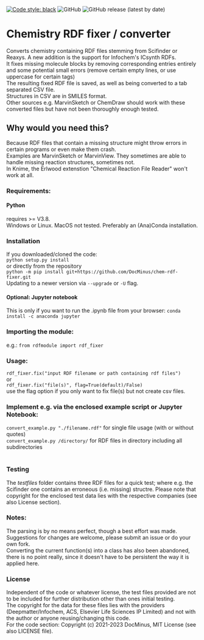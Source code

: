 [![Code style: black](https://img.shields.io/badge/code%20style-black-000000.svg)](https://github.com/psf/black)
![GitHub](https://img.shields.io/github/license/docminus/chem-rdf-fixer)
![GitHub release (latest by date)](https://img.shields.io/github/v/release/docminus/chem-rdf-fixer)

# Chemistry RDF fixer / converter
Converts chemistry containing RDF files stemming from Scifinder or Reaxys. A new addition is the support for Infochem's ICsynth RDFs.<br>
It fixes missing molecule blocks by removing corresponding entries entirely and some potential small errors (remove certain empty lines, or use uppercase for certain tags)<br>
The resulting fixed RDF file is saved, as well as being converted to a tab separated CSV file.<br>
Structures in CSV are in SMILES format.<br>
Other sources e.g. MarvinSketch or ChemDraw should work with these converted files but have not been thoroughly enough tested.<br>

## Why would you need this?
Because RDF files that contain a missing structure might throw errors in certain programs or even make them crash.<br>
Examples are MarvinSketch or MarvinView. They sometimes are able to handle missing reaction structures, sometimes not.<br>
In Knime, the Erlwood extenstion "Chemical Reaction File Reader" won't work at all.

### Requirements:
#### Python 
requires >= V3.8.<br>
Windows or Linux. MacOS not tested. Preferably an (Ana)Conda installation.

### Installation
If you downloaded/cloned the code:<br>
`python setup.py install`<br>
or directly from the repository<br>
`python -m pip install git+https://github.com/DocMinus/chem-rdf-fixer.git` <br>
Updating to a newer version via `--upgrade` or `-U` flag.<br> 

#### Optional: Jupyter notebook
This is only if you want to run the .ipynb file from your browser:
`conda install -c anaconda jupyter`

### Importing the module:<br>
e.g.:
`from rdfmodule import rdf_fixer`

### Usage:
`rdf_fixer.fix("input RDF filename or path containing rdf files")`<br>
or<br>
`rdf_fixer.fix("file(s)", flag=True(default)/False)`<br>
use the flag option if you only want to fix file(s) but not create csv files.

### Implement e.g. via the enclosed example script or Jupyter Notebook:<br>
`convert_example.py "./filename.rdf"` for single file usage (with or without quotes)<br>
`convert_example.py /directory/` for RDF files in directory including all subdirectories <br>
<br>

### Testing
The _testfiles_ folder contains three RDF files for a quick test; where e.g. the Scifinder one contains an erroneous (i.e. missing) structre. 
Please note that  copyright for the enclosed test data lies with the respective companies (see also License section).<br>

### Notes:
The parsing is by no means perfect, though a best effort was made. Suggestions for changes are welcome, please submit an issue or do your own fork.<br> 
Converting the current function(s) into a class has also been abandoned, there is no point really, since it doesn't have to be persistent the way it is applied here.<br>

### License
Independent of the code or whatever license, the test files provided are not to be included for further distribution other than ones initial testing.<br>
The copyright for the data for these files lies with the providers (Deepmatter/Infochem, ACS, Elsevier Life Sciences IP Limited) and not with the author or anyone reusing/changing this code.<br>
For the code section: Copyright (c) 2021-2023 DocMinus, MIT License (see also LICENSE file).

